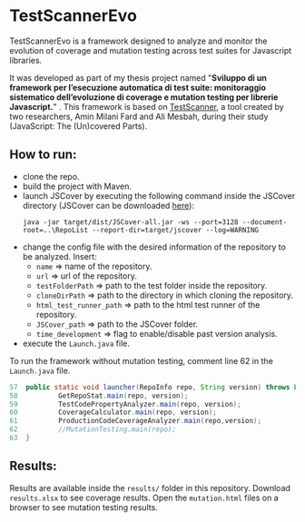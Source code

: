 TestScannerEvo
======
TestScannerEvo is a framework designed to analyze and monitor the evolution of coverage and mutation testing across test suites for Javascript libraries.

It was developed as part of my thesis project named "**Sviluppo di un framework per l’esecuzione automatica di test suite: monitoraggio sistematico dell’evoluzione di coverage e mutation testing per librerie Javascript.**"
. This framework is based on [TestScanner](https://github.com/saltlab/TestScanner), a tool created by two researchers, Amin Milani Fard and Ali Mesbah, during their study (JavaScript: The (Un)covered Parts).

## How to run:

+ clone the repo. 
+ build the project with Maven.
+ launch JSCover by executing the following command inside the JSCover directory (JSCover can be downloaded [here](https://tntim96.github.io/JSCover/)):
  ```
  java -jar target/dist/JSCover-all.jar -ws --port=3128 --document-root=..\RepoList --report-dir=target/jscover --log=WARNING
  
+ change the config file with the desired information of the repository to be analyzed. Insert:
  * `name` => name of the repository.
  * `url` => url of the repository.
  * `testFolderPath` => path to the test folder inside the repository.
  * `cloneDirPath` => path to the directory in which cloning the repository.
  * `html_test_runner_path` => path to the html test runner of the repository.
  * `JSCover_path` => path to the JSCover folder.
  * `time_development` => flag to enable/disable past version analysis.
+ execute the `Launch.java` file.

To run the framework without mutation testing, comment line 62 in the `Launch.java` file.
```java
57  public static void launcher(RepoInfo repo, String version) throws Exception {
58          GetRepoStat.main(repo, version);
59          TestCodePropertyAnalyzer.main(repo, version);
60          CoverageCalculator.main(repo, version);
61          ProductionCodeCoverageAnalyzer.main(repo,version);
62          //MutationTesting.main(repo);
63  }
```

## Results:
Results are available inside the `results/` folder in this repository.  Download `results.xlsx` to see coverage results. Open the `mutation.html` files on a browser to see mutation testing results.

